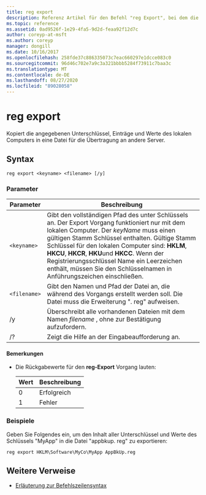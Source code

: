 ```yaml
---
title: reg export
description: Referenz Artikel für den Befehl "reg Export", bei dem die angegebenen Unterschlüssel, Einträge und Werte des lokalen Computers in eine Datei für die Übertragung an andere Server kopiert werden.
ms.topic: reference
ms.assetid: 0ad9526f-1e29-4fa5-9d2d-feaa92f12d7c
author: coreyp-at-msft
ms.author: coreyp
manager: dongill
ms.date: 10/16/2017
ms.openlocfilehash: 258fde37c886335073c7eac660297e1dcce083c0
ms.sourcegitcommit: 96d46c702e7a9c3a321bbbb5284f73911c7baa3c
ms.translationtype: MT
ms.contentlocale: de-DE
ms.lasthandoff: 08/27/2020
ms.locfileid: "89028058"
---
```

# <a name="reg-export"></a>reg export

Kopiert die angegebenen Unterschlüssel, Einträge und Werte des lokalen Computers in eine Datei für die Übertragung an andere Server.

## <a name="syntax"></a>Syntax

```
reg export <keyname> <filename> [/y]
```

### <a name="parameters"></a>Parameter

| Parameter | Beschreibung |
|--|--|
| `<keyname>` | Gibt den vollständigen Pfad des unter Schlüssels an. Der Export Vorgang funktioniert nur mit dem lokalen Computer. Der *keyName* muss einen gültigen Stamm Schlüssel enthalten. Gültige Stamm Schlüssel für den lokalen Computer sind: **HKLM**, **HKCU**, **HKCR**, **HKU**und **HKCC**. Wenn der Registrierungsschlüssel Name ein Leerzeichen enthält, müssen Sie den Schlüsselnamen in Anführungszeichen einschließen. |
| `<filename>` | Gibt den Namen und Pfad der Datei an, die während des Vorgangs erstellt werden soll. Die Datei muss die Erweiterung ". reg" aufweisen. |
| /y | Überschreibt alle vorhandenen Dateien mit dem Namen *filename* , ohne zur Bestätigung aufzufordern. |
| /? | Zeigt die Hilfe an der Eingabeaufforderung an. |

#### <a name="remarks"></a>Bemerkungen

- Die Rückgabewerte für den **reg-Export** Vorgang lauten:

    | Wert | Beschreibung |
    |--|--|
    | 0 | Erfolgreich |
    | 1 | Fehler |

### <a name="examples"></a>Beispiele

Geben Sie Folgendes ein, um den Inhalt aller Unterschlüssel und Werte des Schlüssels "MyApp" in die Datei "appbkup. reg" zu exportieren:

```
reg export HKLM\Software\MyCo\MyApp AppBkUp.reg
```

## <a name="additional-references"></a>Weitere Verweise

- [Erläuterung zur Befehlszeilensyntax](command-line-syntax-key.md)
